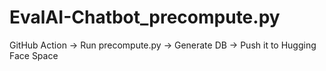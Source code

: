 # EvalAI-Chatbot_precompute.py
GitHub Action → Run precompute.py → Generate DB → Push it to Hugging Face Space
